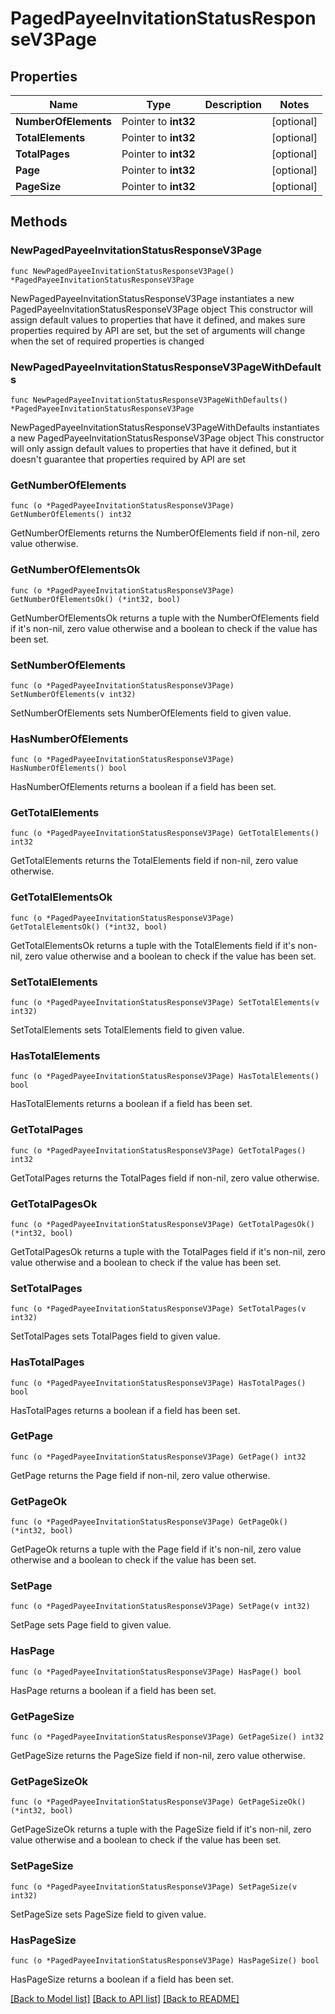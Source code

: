 # PagedPayeeInvitationStatusResponseV3Page

## Properties

Name | Type | Description | Notes
------------ | ------------- | ------------- | -------------
**NumberOfElements** | Pointer to **int32** |  | [optional] 
**TotalElements** | Pointer to **int32** |  | [optional] 
**TotalPages** | Pointer to **int32** |  | [optional] 
**Page** | Pointer to **int32** |  | [optional] 
**PageSize** | Pointer to **int32** |  | [optional] 

## Methods

### NewPagedPayeeInvitationStatusResponseV3Page

`func NewPagedPayeeInvitationStatusResponseV3Page() *PagedPayeeInvitationStatusResponseV3Page`

NewPagedPayeeInvitationStatusResponseV3Page instantiates a new PagedPayeeInvitationStatusResponseV3Page object
This constructor will assign default values to properties that have it defined,
and makes sure properties required by API are set, but the set of arguments
will change when the set of required properties is changed

### NewPagedPayeeInvitationStatusResponseV3PageWithDefaults

`func NewPagedPayeeInvitationStatusResponseV3PageWithDefaults() *PagedPayeeInvitationStatusResponseV3Page`

NewPagedPayeeInvitationStatusResponseV3PageWithDefaults instantiates a new PagedPayeeInvitationStatusResponseV3Page object
This constructor will only assign default values to properties that have it defined,
but it doesn't guarantee that properties required by API are set

### GetNumberOfElements

`func (o *PagedPayeeInvitationStatusResponseV3Page) GetNumberOfElements() int32`

GetNumberOfElements returns the NumberOfElements field if non-nil, zero value otherwise.

### GetNumberOfElementsOk

`func (o *PagedPayeeInvitationStatusResponseV3Page) GetNumberOfElementsOk() (*int32, bool)`

GetNumberOfElementsOk returns a tuple with the NumberOfElements field if it's non-nil, zero value otherwise
and a boolean to check if the value has been set.

### SetNumberOfElements

`func (o *PagedPayeeInvitationStatusResponseV3Page) SetNumberOfElements(v int32)`

SetNumberOfElements sets NumberOfElements field to given value.

### HasNumberOfElements

`func (o *PagedPayeeInvitationStatusResponseV3Page) HasNumberOfElements() bool`

HasNumberOfElements returns a boolean if a field has been set.

### GetTotalElements

`func (o *PagedPayeeInvitationStatusResponseV3Page) GetTotalElements() int32`

GetTotalElements returns the TotalElements field if non-nil, zero value otherwise.

### GetTotalElementsOk

`func (o *PagedPayeeInvitationStatusResponseV3Page) GetTotalElementsOk() (*int32, bool)`

GetTotalElementsOk returns a tuple with the TotalElements field if it's non-nil, zero value otherwise
and a boolean to check if the value has been set.

### SetTotalElements

`func (o *PagedPayeeInvitationStatusResponseV3Page) SetTotalElements(v int32)`

SetTotalElements sets TotalElements field to given value.

### HasTotalElements

`func (o *PagedPayeeInvitationStatusResponseV3Page) HasTotalElements() bool`

HasTotalElements returns a boolean if a field has been set.

### GetTotalPages

`func (o *PagedPayeeInvitationStatusResponseV3Page) GetTotalPages() int32`

GetTotalPages returns the TotalPages field if non-nil, zero value otherwise.

### GetTotalPagesOk

`func (o *PagedPayeeInvitationStatusResponseV3Page) GetTotalPagesOk() (*int32, bool)`

GetTotalPagesOk returns a tuple with the TotalPages field if it's non-nil, zero value otherwise
and a boolean to check if the value has been set.

### SetTotalPages

`func (o *PagedPayeeInvitationStatusResponseV3Page) SetTotalPages(v int32)`

SetTotalPages sets TotalPages field to given value.

### HasTotalPages

`func (o *PagedPayeeInvitationStatusResponseV3Page) HasTotalPages() bool`

HasTotalPages returns a boolean if a field has been set.

### GetPage

`func (o *PagedPayeeInvitationStatusResponseV3Page) GetPage() int32`

GetPage returns the Page field if non-nil, zero value otherwise.

### GetPageOk

`func (o *PagedPayeeInvitationStatusResponseV3Page) GetPageOk() (*int32, bool)`

GetPageOk returns a tuple with the Page field if it's non-nil, zero value otherwise
and a boolean to check if the value has been set.

### SetPage

`func (o *PagedPayeeInvitationStatusResponseV3Page) SetPage(v int32)`

SetPage sets Page field to given value.

### HasPage

`func (o *PagedPayeeInvitationStatusResponseV3Page) HasPage() bool`

HasPage returns a boolean if a field has been set.

### GetPageSize

`func (o *PagedPayeeInvitationStatusResponseV3Page) GetPageSize() int32`

GetPageSize returns the PageSize field if non-nil, zero value otherwise.

### GetPageSizeOk

`func (o *PagedPayeeInvitationStatusResponseV3Page) GetPageSizeOk() (*int32, bool)`

GetPageSizeOk returns a tuple with the PageSize field if it's non-nil, zero value otherwise
and a boolean to check if the value has been set.

### SetPageSize

`func (o *PagedPayeeInvitationStatusResponseV3Page) SetPageSize(v int32)`

SetPageSize sets PageSize field to given value.

### HasPageSize

`func (o *PagedPayeeInvitationStatusResponseV3Page) HasPageSize() bool`

HasPageSize returns a boolean if a field has been set.


[[Back to Model list]](../README.md#documentation-for-models) [[Back to API list]](../README.md#documentation-for-api-endpoints) [[Back to README]](../README.md)


